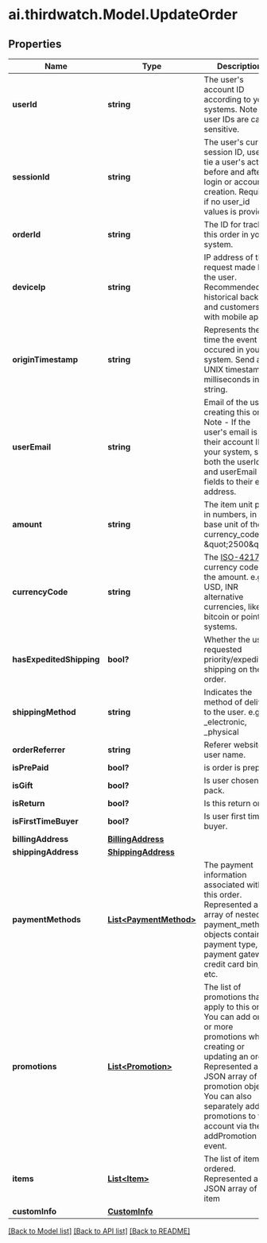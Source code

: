 # ai.thirdwatch.Model.UpdateOrder
## Properties

Name | Type | Description | Notes
------------ | ------------- | ------------- | -------------
**userId** | **string** | The user&#39;s account ID according to your systems. Note that user IDs are case sensitive. | [optional] 
**sessionId** | **string** | The user&#39;s current session ID, used to tie a user&#39;s action before and after login or account creation. Required if no user_id values is provided. | [optional] 
**orderId** | **string** | The ID for tracking this order in your system. | 
**deviceIp** | **string** | IP address of the request made by the user. Recommended for historical backfills and customers with mobile apps. | [optional] 
**originTimestamp** | **string** | Represents the time the event occured in your system. Send as a UNIX timestamp in milliseconds in string. | [optional] 
**userEmail** | **string** | Email of the user creating this order. Note - If the user&#39;s email is also their account ID in your system, set both the userId and userEmail fields to their email address. | [optional] 
**amount** | **string** | The item unit price in numbers, in the base unit of the currency_code.e.g. \&quot;2500\&quot; | [optional] 
**currencyCode** | **string** | The [ISO-4217](http://en.wikipedia.org/wiki/ISO_4217) currency code for the amount. e.g., USD, INR alternative currencies, like bitcoin or points systems. | [optional] 
**hasExpeditedShipping** | **bool?** | Whether the user requested priority/expedited shipping on their order. | [optional] 
**shippingMethod** | **string** | Indicates the method of delivery to the user. e.g. _electronic, _physical | [optional] 
**orderReferrer** | **string** | Referer website or user name. | [optional] 
**isPrePaid** | **bool?** | is order is prepaid. | [optional] 
**isGift** | **bool?** | Is user chosen gift pack. | [optional] 
**isReturn** | **bool?** | Is this return order. | [optional] 
**isFirstTimeBuyer** | **bool?** | Is user first time buyer. | [optional] 
**billingAddress** | [**BillingAddress**](BillingAddress.md) |  | [optional] 
**shippingAddress** | [**ShippingAddress**](ShippingAddress.md) |  | [optional] 
**paymentMethods** | [**List&lt;PaymentMethod&gt;**](PaymentMethod.md) | The payment information associated with this order. Represented as an array of nested payment_method objects containing payment type, payment gateway, credit card bin, etc. | [optional] 
**promotions** | [**List&lt;Promotion&gt;**](Promotion.md) | The list of promotions that apply to this order. You can add one or more promotions when creating or updating an order. Represented as a JSON array of promotion objects. You can also separately add promotions to the account via the addPromotion event. | [optional] 
**items** | [**List&lt;Item&gt;**](Item.md) | The list of items ordered. Represented as a JSON array of item | [optional] 
**customInfo** | [**CustomInfo**](CustomInfo.md) |  | [optional] 

[[Back to Model list]](../README.md#documentation-for-models) [[Back to API list]](../README.md#documentation-for-api-endpoints) [[Back to README]](../README.md)

